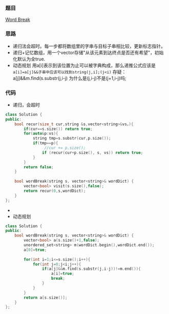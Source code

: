 ### 题目
[Word Break](https://leetcode-cn.com/problems/word-break/submissions/)
### 思路
+ 递归法会超时。每一步都将数组里的字串与目标子串相比较，更新标志指针。
+ 递归+记忆数组，用一个vector<bool>存储"从该元素到达终点是否还有希望"，初始化默认为全true.
+ 动态规划 用a[i]表示到该位置为止可以被字典构成，那么递推公式应该是
	```a[i]=a[j]&&子串中应该可以找到string(j,i];(j<i)```
存疑： a[j]&&m.find(s.substr(j,i-j) 为什么是(j,i-j)不是(j+1,i-j)吗;
						   
### 代码
+ 递归，会超时
```c++
class Solution {
public:
    bool recur(size_t cur,string &s,vector<string>&vs，){
        if(cur==s.size()) return true;
        for(auto&p:vs){
            string tmp=s.substr(cur,p.size());
            if(tmp==p){
                 //cur += p.size();
			    if (recur(cur+p.size(), s, vs)) return true;
	    	}
        }
        return false;
    }
    
    bool wordBreak(string s, vector<string>& wordDict) {
        vector<bool> visit(s.size(),false);
        return recur(0,s,wordDict);
    }
};
```
+ 
+ 动态规划
```c++
class Solution {
public:
    bool wordBreak(string s, vector<string>& wordDict) {
        vector<bool> a(s.size()+1,false);
        unordered_set<string> m(wordDict.begin(),wordDict.end());
        a[0]=true;
        
        for(int i=1;i<=s.size();i++){
            for(int j=0;j<i;j++){
                if(a[j]&&m.find(s.substr(j,i-j))!=m.end()){
                    a[i]=true;
                    break;
                }
            }
        }
        return a[s.size()];
    }
};
```
